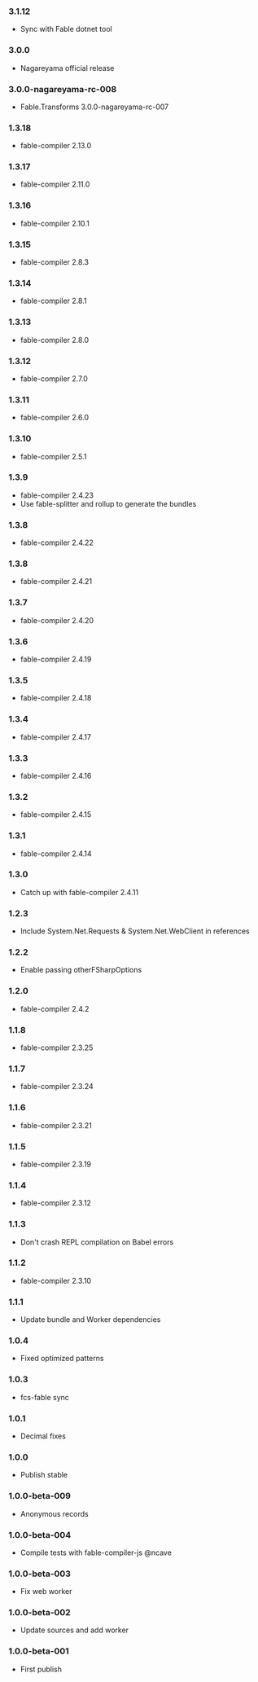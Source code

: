 ### 3.1.12

* Sync with Fable dotnet tool

### 3.0.0

* Nagareyama official release

### 3.0.0-nagareyama-rc-008

* Fable.Transforms 3.0.0-nagareyama-rc-007

### 1.3.18

* fable-compiler 2.13.0

### 1.3.17

* fable-compiler 2.11.0

### 1.3.16

* fable-compiler 2.10.1

### 1.3.15

* fable-compiler 2.8.3

### 1.3.14

* fable-compiler 2.8.1

### 1.3.13

* fable-compiler 2.8.0

### 1.3.12

* fable-compiler 2.7.0

### 1.3.11

* fable-compiler 2.6.0

### 1.3.10

* fable-compiler 2.5.1

### 1.3.9

* fable-compiler 2.4.23
* Use fable-splitter and rollup to generate the bundles

### 1.3.8

* fable-compiler 2.4.22

### 1.3.8

* fable-compiler 2.4.21

### 1.3.7

* fable-compiler 2.4.20

### 1.3.6

* fable-compiler 2.4.19

### 1.3.5

* fable-compiler 2.4.18

### 1.3.4

* fable-compiler 2.4.17

### 1.3.3

* fable-compiler 2.4.16

### 1.3.2

* fable-compiler 2.4.15

### 1.3.1

* fable-compiler 2.4.14

### 1.3.0

* Catch up with fable-compiler 2.4.11

### 1.2.3

* Include System.Net.Requests & System.Net.WebClient in references

### 1.2.2

* Enable passing otherFSharpOptions

### 1.2.0

* fable-compiler 2.4.2

### 1.1.8

* fable-compiler 2.3.25

### 1.1.7

* fable-compiler 2.3.24

### 1.1.6

* fable-compiler 2.3.21

### 1.1.5

* fable-compiler 2.3.19

### 1.1.4

* fable-compiler 2.3.12

### 1.1.3

* Don't crash REPL compilation on Babel errors

### 1.1.2

* fable-compiler 2.3.10

### 1.1.1

* Update bundle and Worker dependencies

### 1.0.4

* Fixed optimized patterns

### 1.0.3

* fcs-fable sync

### 1.0.1

* Decimal fixes

### 1.0.0

* Publish stable

### 1.0.0-beta-009

* Anonymous records

### 1.0.0-beta-004

* Compile tests with fable-compiler-js @ncave

### 1.0.0-beta-003

* Fix web worker

### 1.0.0-beta-002

* Update sources and add worker

### 1.0.0-beta-001

* First publish
